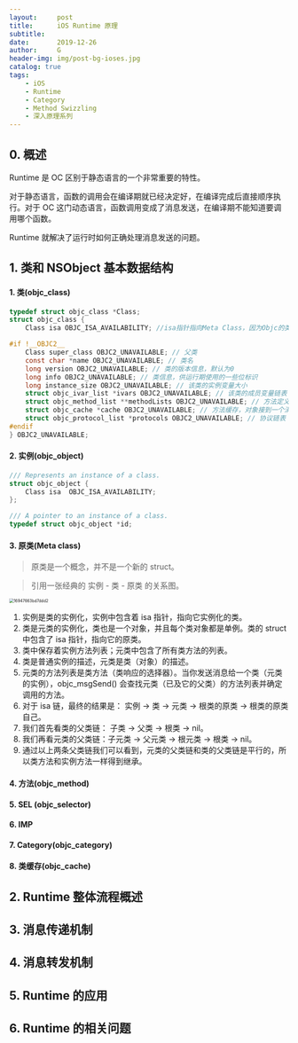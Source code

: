 ```yaml
---
layout:     post
title:      iOS Runtime 原理
subtitle:   
date:       2019-12-26
author:     G
header-img: img/post-bg-ioses.jpg
catalog: true
tags:
    - iOS
    - Runtime
    - Category
    - Method Swizzling
    - 深入原理系列
---
```




## 0. 概述



Runtime 是 OC 区别于静态语言的一个非常重要的特性。

对于静态语言，函数的调用会在编译期就已经决定好，在编译完成后直接顺序执行。对于 OC 这门动态语言，函数调用变成了消息发送，在编译期不能知道要调用哪个函数。

Runtime 就解决了运行时如何正确处理消息发送的问题。





## 1. 类和 NSObject 基本数据结构

#### 1. 类(objc_class)

```c
typedef struct objc_class *Class;
struct objc_class {
	Class isa OBJC_ISA_AVAILABILITY; //isa指针指向Meta Class，因为Objc的类的本身也是一个Object，为了处理这个关系，runtime就创造了Meta Class，当给类发送[NSObject alloc]这样消息时，实际上是把这个消息发给了Class Object

#if !__OBJC2__
	Class super_class OBJC2_UNAVAILABLE; // 父类
	const char *name OBJC2_UNAVAILABLE; // 类名
	long version OBJC2_UNAVAILABLE; // 类的版本信息，默认为0
	long info OBJC2_UNAVAILABLE; // 类信息，供运行期使用的一些位标识
	long instance_size OBJC2_UNAVAILABLE; // 该类的实例变量大小
	struct objc_ivar_list *ivars OBJC2_UNAVAILABLE; // 该类的成员变量链表
	struct objc_method_list **methodLists OBJC2_UNAVAILABLE; // 方法定义的链表
	struct objc_cache *cache OBJC2_UNAVAILABLE; // 方法缓存，对象接到一个消息会根据isa指针查找消息对象，这时会在methodLists中遍历，如果cache了，常用的方法调用时就能够提高调用的效率。
	struct objc_protocol_list *protocols OBJC2_UNAVAILABLE; // 协议链表
#endif
} OBJC2_UNAVAILABLE;

```



#### 2. 实例(objc_object)

```c
/// Represents an instance of a class.
struct objc_object {
    Class isa  OBJC_ISA_AVAILABILITY;
};

/// A pointer to an instance of a class.
typedef struct objc_object *id;
```



#### 3. 原类(Meta class)

> 原类是一个概念，并不是一个新的 struct。

> 引用一张经典的 实例 - 类 - 原类 的关系图。

<img src="https://tva1.sinaimg.cn/large/006tNbRwly1gaazvpk1j7j30px0r5gmy.jpg" alt="16947663bd7ddd2" style="zoom:50%;" />

1. 实例是类的实例化，实例中包含着 isa 指针，指向它实例化的类。
2. 类是元类的实例化，类也是一个对象，并且每个类对象都是单例。类的 struct 中包含了 isa 指针，指向它的原类。
3. 类中保存着实例方法列表；元类中包含了所有类方法的列表。
4. 类是普通实例的描述，元类是类（对象）的描述。
5. 元类的方法列表是类方法（类响应的选择器）。当你发送消息给一个类（元类的实例），objc_msgSend() 会查找元类（已及它的父类）的方法列表并确定调用的方法。
6. 对于 isa 链，最终的结果是： 实例 -> 类 -> 元类 -> 根类的原类 -> 根类的原类自己。
7. 我们首先看类的父类链： 子类 -> 父类 -> 根类 -> nil。
8. 我们再看元类的父类链：子元类 -> 父元类 -> 根元类 -> 根类 -> nil。
9. 通过以上两条父类链我们可以看到，元类的父类链和类的父类链是平行的，所以类方法和实例方法一样得到继承。

#### 4. 方法(objc_method)



#### 5. SEL (objc_selector)



#### 6. IMP



#### 7. Category(objc_category)



#### 8. 类缓存(objc_cache)



## 2. Runtime 整体流程概述



## 3. 消息传递机制



## 4. 消息转发机制



## 5. Runtime 的应用



## 6. Runtime 的相关问题


